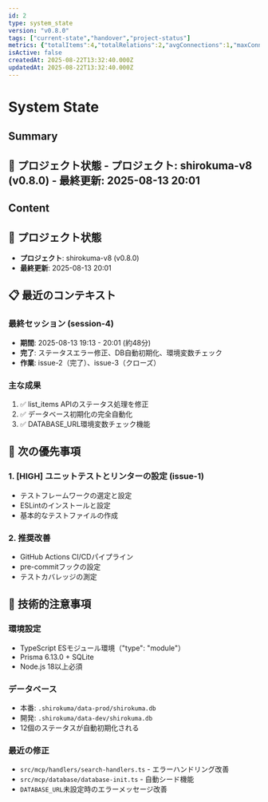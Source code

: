 ```yaml
---
id: 2
type: system_state
version: "v0.8.0"
tags: ["current-state","handover","project-status"]
metrics: {"totalItems":4,"totalRelations":2,"avgConnections":1,"maxConnections":2,"isolatedNodes":2,"timestamp":"2025-08-13T11:02:39.297Z"}
isActive: false
createdAt: 2025-08-22T13:32:40.000Z
updatedAt: 2025-08-22T13:32:40.000Z
---
```


# System State

## Summary

## 📍 プロジェクト状態 - **プロジェクト**: shirokuma-v8 (v0.8.0) - **最終更新**: 2025-08-13 20:01

## Content

## 📍 プロジェクト状態
- **プロジェクト**: shirokuma-v8 (v0.8.0)
- **最終更新**: 2025-08-13 20:01

## 📋 最近のコンテキスト

### 最終セッション (session-4)
- **期間**: 2025-08-13 19:13 - 20:01 (約48分)
- **完了**: ステータスエラー修正、DB自動初期化、環境変数チェック
- **作業**: issue-2（完了）、issue-3（クローズ）

### 主な成果
1. ✅ list_items APIのステータス処理を修正
2. ✅ データベース初期化の完全自動化
3. ✅ DATABASE_URL環境変数チェック機能

## 🎯 次の優先事項

### 1. [HIGH] ユニットテストとリンターの設定 (issue-1)
- テストフレームワークの選定と設定
- ESLintのインストールと設定
- 基本的なテストファイルの作成

### 2. 推奨改善
- GitHub Actions CI/CDパイプライン
- pre-commitフックの設定
- テストカバレッジの測定

## 🔧 技術的注意事項

### 環境設定
- TypeScript ESモジュール環境（"type": "module"）
- Prisma 6.13.0 + SQLite
- Node.js 18以上必須

### データベース
- 本番: `.shirokuma/data-prod/shirokuma.db`
- 開発: `.shirokuma/data-dev/shirokuma.db`
- 12個のステータスが自動初期化される

### 最近の修正
- `src/mcp/handlers/search-handlers.ts` - エラーハンドリング改善
- `src/mcp/database/database-init.ts` - 自動シード機能
- `DATABASE_URL`未設定時のエラーメッセージ改善